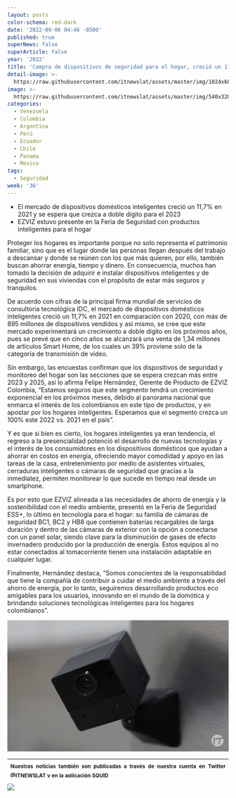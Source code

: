 ```yaml
---
layout: posts
color-schema: red-dark
date: '2022-09-06 04:46 -0500'
published: true
superNews: false
superArticle: false
year: '2022'
title: 'Compra de dispositivos de seguridad para el hogar, creció un 11,7%'
detail-image: >-
  https://raw.githubusercontent.com/itnewslat/assets/master/img/1024x680/camara-negra-g.jpg
image: >-
  https://raw.githubusercontent.com/itnewslat/assets/master/img/540x320/camara-negra-p.jpg
categories:
  - Venezuela
  - Colombia
  - Argentina
  - Perú
  - Ecuador
  - Chile
  - Panama
  - Mexico
tags:
  - Seguridad
week: '36'
---
```

- El mercado de dispositivos domésticos inteligentes creció un 11,7% en 2021 y se espera que crezca a doble dígito para el 2023
- EZVIZ estuvo presente en la Feria de Seguridad con productos inteligentes para el hogar

Proteger los hogares es importante porque no solo representa el patrimonio familiar, sino que es el lugar donde las personas llegan después del trabajo a descansar y donde se reúnen con los que más quieren, por ello, también buscan ahorrar energía, tiempo y dinero. En consecuencia, muchos han tomado la decisión de adquirir e instalar dispositivos inteligentes y de seguridad en sus viviendas con el propósito de estar más seguros y tranquilos.
 
De acuerdo con cifras de la principal firma mundial de servicios de consultoría tecnológica IDC, el mercado de dispositivos domésticos inteligentes creció un 11,7% en 2021 en comparación con 2020, con más de 895 millones de dispositivos vendidos y así mismo, se cree que este mercado experimentará un crecimiento a doble dígito en los próximos años, pues se prevé que en cinco años se alcanzará una venta de 1,34 millones de artículos Smart Home, de los cuales un 39% proviene solo de la categoría de transmisión de video.
 
Sin embargo, las encuestas confirman que los dispositivos de seguridad y monitoreo del hogar son las secciones que se espera crezcan más entre 2023 y 2025, así lo afirma Felipe Hernández, Gerente de Producto de EZVIZ Colombia, “Estamos seguros que este segmento tendrá un crecimiento exponencial en los próximos meses, debido al panorama nacional que enmarca el interés de los colombianos en este tipo de productos, y en apostar por los hogares inteligentes. Esperamos que el segmento crezca un 100% este 2022 vs. 2021 en el país”.
 
Y es que si bien es cierto, los hogares inteligentes ya eran tendencia, el regreso a la presencialidad potenció el desarrollo de nuevas tecnologías y el interés de los consumidores en los dispositivos domésticos que ayudan a ahorrar en costos en energía, ofreciendo mayor comodidad y apoyo en las tareas de la casa, entretenimiento por medio de asistentes virtuales, cerraduras inteligentes o cámaras de seguridad que gracias a la inmediatez, permiten monitorear lo que sucede en tiempo real desde un smartphone.
 
Es por esto que EZVIZ alineada a las necesidades de ahorro de energía y la sostenibilidad con el medio ambiente, presentó en la Feria de Seguridad ESS+, lo último en tecnología para el hogar: su familia de cámaras de seguridad BC1, BC2 y HB8 que contienen baterías recargables de larga duración y dentro de las cámaras de exterior con la opción a conectarse con un panel solar, siendo clave para la disminución de gases de efecto invernadero producido por la producción de energía. Estos equipos al no estar conectados al tomacorriente tienen una instalación adaptable en cualquier lugar.
 
Finalmente, Hernández destaca, “Somos conscientes de la responsabilidad que tiene la compañía de contribuir a cuidar el medio ambiente a través del ahorro de energía, por lo tanto, seguiremos desarrollando productos eco amigables para los usuarios, innovando en el mundo de la domótica y brindando soluciones tecnológicas inteligentes para los hogares colombianos”.

![](https://raw.githubusercontent.com/itnewslat/assets/master/img/540x320/camara-negra-p.jpg)

<table style="height: 42px;" width="569">
<tbody>
<tr>
<td style="text-align: justify;"><sub><strong>Nuestras noticias también son publicadas a través de nuestra cuenta en Twitter <a href="https://twitter.com/itnewslat?lang=es">@ITNEWSLAT</a> y en la aplicación <a href="https://squidapp.co/en/">SQUID</a></strong></sub></td>
</tr>
</tbody>
</table>

<img src="https://tracker.metricool.com/c3po.jpg?hash=56f88a41e39ab42c063cc51676587a04"/>